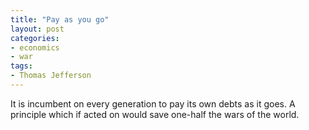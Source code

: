 ```yaml
---
title: "Pay as you go"
layout: post
categories:
- economics
- war
tags:
- Thomas Jefferson
---
```


It is incumbent on every generation to pay its own debts as it goes. A principle which if acted on would save one-half the wars of the world.